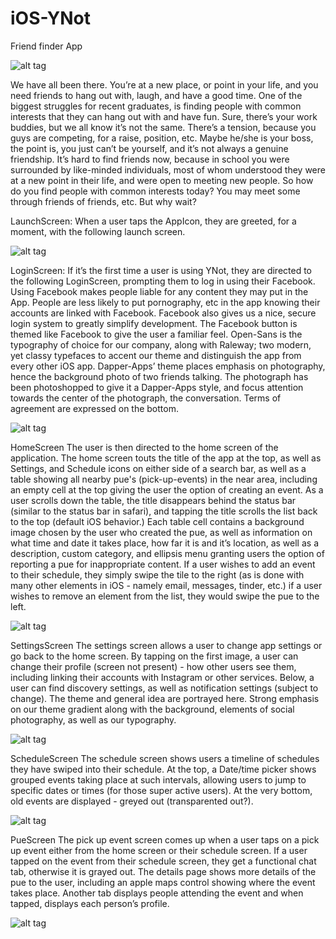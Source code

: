 # iOS-YNot
Friend finder App

![alt tag](https://raw.githubusercontent.com/Falven/iOS-YNot/master/Screenshots/Logo.png)

We have all been there. You’re at a new place, or point in your life, and you need friends to hang out with, laugh, and have a good time.
One of the biggest struggles for recent graduates, is finding people with common interests that they can hang out with and have fun. Sure, there’s your work buddies, but we all know it’s not the same. There’s a tension, because you guys are competing, for a raise, position, etc. Maybe he/she is your boss, the point is, you just can’t be yourself, and it’s not always a genuine friendship. It’s hard to find friends now, because in school you were surrounded by like-minded individuals, most of whom understood they were at a new point in their life, and were open to meeting new people. So how do you find people with common interests today? You may meet some through friends of friends, etc. But why wait?

LaunchScreen:
When a user taps the AppIcon, they are greeted, for a moment, with the following launch screen.

![alt tag](https://raw.githubusercontent.com/Falven/iOS-YNot/master/Screenshots/LaunchScreenImage@x2.png)

LoginScreen:
If it’s the first time a user is using YNot, they are directed to the following LoginScreen, prompting them to log in using their Facebook. Using Facebook makes people liable for any content they may put in the App. People are less likely to put pornography, etc in the app knowing their accounts are linked with Facebook. Facebook also gives us a nice, secure login system to greatly simplify development. The Facebook button is themed like Facebook to give the user a familiar feel. Open-Sans is the typography of choice for our company, along with Raleway; two modern, yet classy typefaces to accent our theme and distinguish the app from every other iOS app. Dapper-Apps’ theme places emphasis on photography, hence the background photo of two friends talking. The photograph has been photoshopped to give it a Dapper-Apps style, and focus attention towards the center of the photograph, the conversation. Terms of agreement are expressed on the bottom.

![alt tag](https://raw.githubusercontent.com/Falven/iOS-YNot/master/Screenshots/Login.png)

HomeScreen
The user is then directed to the home screen of the application. The home screen touts the title of the app at the top, as well as Settings, and Schedule icons on either side of a search bar, as well as a table showing all nearby pue's (pick-up-events) in the near area, including an empty cell at the top giving the user the option of creating an event. As a user scrolls down the table, the title disappears behind the status bar (similar to the status bar in safari), and tapping the title scrolls the list back to the top (default iOS behavior.) Each table cell contains a background image chosen by the user who created the pue, as well as information on what time and date it takes place, how far it is and it’s location, as well as a description, custom category, and ellipsis menu granting users the option of reporting a pue for inappropriate content. If a user wishes to add an event to their schedule, they simply swipe the tile to the right (as is done with many other elements in iOS - namely email, messages, tinder, etc.) if a user wishes to remove an element from the list, they would swipe the pue to the left.

![alt tag](https://raw.githubusercontent.com/Falven/iOS-YNot/master/Screenshots/Home.png)

SettingsScreen
The settings screen allows a user to change app settings or go back to the home screen. By tapping on the first image, a user can change their profile (screen not present) - how other users see them, including linking their accounts with Instagram or other services. Below, a user can find discovery settings, as well as notification settings (subject to change). The theme and general idea are portrayed here. Strong emphasis on our theme gradient along with the background, elements of social photography, as well as our typography.

![alt tag](https://raw.githubusercontent.com/Falven/iOS-YNot/master/Screenshots/Settings.png)

ScheduleScreen
The schedule screen shows users a timeline of schedules they have swiped into their schedule. At the top, a Date/time picker shows grouped events taking place at such intervals, allowing users to jump to specific dates or times (for those super active users). At the very bottom, old events are displayed - greyed out (transparented out?).

![alt tag](https://raw.githubusercontent.com/Falven/iOS-YNot/master/Screenshots/Schedule.png)

PueScreen
The pick up event screen comes up when a user taps on a pick up event either from the home screen or their schedule screen. If a user tapped on the event from their schedule screen, they get a functional chat tab, otherwise it is grayed out. The details page shows more details of the pue to the user, including an apple maps control showing where the event takes place. Another tab displays people attending the event and when tapped, displays each person’s profile.

![alt tag](https://raw.githubusercontent.com/Falven/iOS-YNot/master/Screenshots/Details.png)
